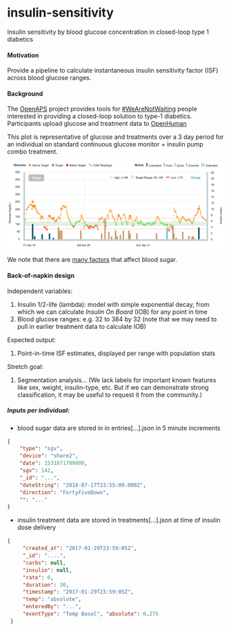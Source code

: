 # insulin-sensitivity
Insulin sensitivity by blood glucose concentration in closed-loop type 1 diabetics

#### Motivation

Provide a pipeline to calculate instantaneous insulin sensitivity factor (ISF) across blood glucose ranges. 

#### Background

The [OpenAPS](https://openaps.org/) project provides tools for [\#WeAreNotWaiting](https://twitter.com/search?q=%23wearenotwaiting) people interested in providing a closed-loop solution to type-1 diabetics. Participants upload glucose and treatment data to [OpenHuman](https://github.com/danamlewis/OpenHumansDataTools)

This plot is representative of glucose and treatments over a 3 day period for an individual on standard continuous glucose monitor + insulin pump combo treatment.

![Plot 1](img/plot.png)

We note that there are [many factors](https://diatribe.org/42factors) that affect blood sugar.

#### Back-of-napkin design

Independent variables: 

 1. Insulin 1/2-life (lambda): model with simple exponential decay, from which we can calculate *Insulin On Board* (IOB) for any point in time
 2. Blood glucose ranges: e.g. 32 to 384 by 32 (note that we may need to pull in earlier treatment data to calculate IOB)
 
Expected output:

 1. Point-in-time ISF estimates, displayed per range with population stats
 
Stretch goal:

 1. Segmentation analysis... (We lack labels for important known features like sex, weight, insulin-type, etc. But if we can demonstrate strong classification, it may be useful to request it from the community.) 

##### Inputs per individual: 

+ blood sugar data are stored in in entries\[...\].json in 5 minute increments

```json
{
    "type": "sgv", 
    "device": "share2", 
    "date": 1531871709000, 
    "sgv": 142, 
    "_id": "...", 
    "dateString": "2018-07-17T23:55:09.000Z", 
    "direction": "FortyFiveDown", 
    "": "..."       
}
```

+ insulin treatment data are stored in treatments\[...\].json at time of insulin dose delivery

```json
{
     "created_at": "2017-01-29T23:59:05Z", 
     "_id": "....", 
     "carbs": null, 
     "insulin": null, 
     "rate": 0, 
     "duration": 30, 
     "timestamp": "2017-01-29T23:59:05Z", 
     "temp": "absolute", 
     "enteredBy": "...", 
     "eventType": "Temp Basal", "absolute": 0.275
 }
```
